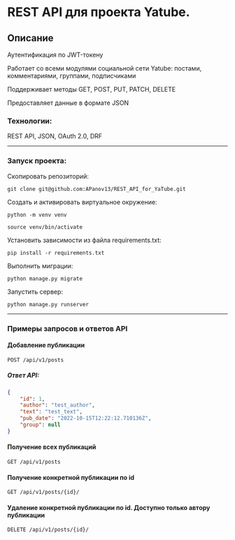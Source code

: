 # REST API для проекта Yatube.

## Описание
Аутентификация по JWT-токену

Работает со всеми модулями социальной сети Yatube: постами, комментариями, группами, подписчиками

Поддерживает методы GET, POST, PUT, PATCH, DELETE

Предоставляет данные в формате JSON


### Технологии:
REST API, JSON, OAuth 2.0, DRF

***

### Запуск проекта:

Скопировать репозиторий:
```
git clone git@github.com:APanov13/REST_API_for_YaTube.git
```
Создать и активировать виртуальное окружение:
```
python -m venv venv

source venv/bin/activate
```
Установить зависимости из файла requirements.txt:
```
pip install -r requirements.txt
```
Выполнить миграции:
```
python manage.py migrate
```
Запустить сервер:
```
python manage.py runserver
```
***
### Примеры запросов и ответов API  

#### Добавление публикации  
  `POST /api/v1/posts`
##### Ответ API:

```json
{
    "id": 1,
    "author": "test_author",
    "text": "test_text",
    "pub_date": "2022-10-15T12:22:12.710136Z",
    "group": null
}
```
####  Получение всех публикаций  
  `GET /api/v1/posts`
  
####  Получение конкретной публикации по id 
  `GET /api/v1/posts/{id}/`
  
####  Удаление конкретной публикации по id. Доступно только автору публикации 
  `DELETE /api/v1/posts/{id}/`

